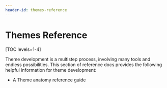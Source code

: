 ```yaml
---
header-id: themes-reference
---
```


# Themes Reference

[TOC levels=1-4]

Theme development is a multistep process, involving many tools and endless 
possibilities. This section of reference docs provides the following helpful 
information for theme development:

- A Theme anatomy reference guide
